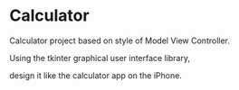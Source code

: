# Calculator

Calculator project based on style of Model View Controller.

Using the tkinter graphical user interface library, 

design it like the calculator app on the iPhone.
